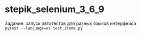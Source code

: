 # stepik_selenium_3_6_9
Задание: запуск автотестов для разных языков интерфейса<br>
```pytest --language=es test_items.py```
